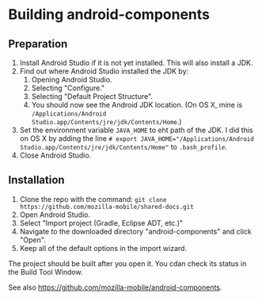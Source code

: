 # Building android-components #

## Preparation ##

1. Install Android Studio if it is not yet installed. This will also install a JDK.
2. Find out where Android Studio installed the JDK by:
    1. Opening Android Studio.
    2. Selecting "Configure."
    3. Selecting "Default Project Structure".
    4. You should now see the Android JDK location. (On OS X, mine is `/Applications/Android Studio.app/Contents/jre/jdk/Contents/Home`.)
3. Set the environment variable `JAVA_HOME` to eht path of the JDK. I did this on OS X by adding the line `# export JAVA_HOME="/Applications/Android Studio.app/Contents/jre/jdk/Contents/Home"` to `.bash_profile`.
4. Close Android Studio.

## Installation ##

1. Clone the repo with the command: `git clone https://github.com/mozilla-mobile/shared-docs.git`
2. Open Android Studio.
3. Select "Import project (Gradle, Eclipse ADT, etc.)"
4. Navigate to the downloaded directory "android-components" and click "Open".
5. Keep all of the default options in the import wizard.

The project should be built after you open it. You cdan check its status in the Build Tool Window.

See also https://github.com/mozilla-mobile/android-components.
